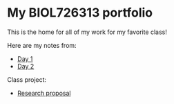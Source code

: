 # My BIOL726313 portfolio

This is the home for all of my work for my favorite class!

Here are my notes from:
* [Day 1](https://github.com/biol726313/mku8778/edit/main/Day1.md)
* [Day 2](https://github.com/biol726313/mku8778/edit/main/Day2.md)

Class project: 
* [Research proposal](https://github.com/biol726313/mku8778/edit/main/class_project/project_proposal.pdf)

